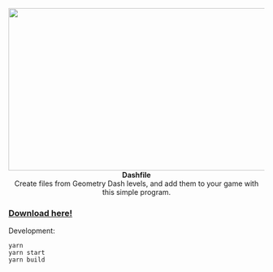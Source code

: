 <p align="center">
  <img width="640px" height="320px" src="https://disq.me/N64hS.png">
  <br/>
  <b>Dashfile</b>
  <br/>
  Create files from Geometry Dash levels, and add them to your game with this simple program.
</p>

<a href="https://github.com/etstringy/dashfile/releases"><h3>Download here!</h3></a>

Development:
```
yarn
yarn start
yarn build
```

